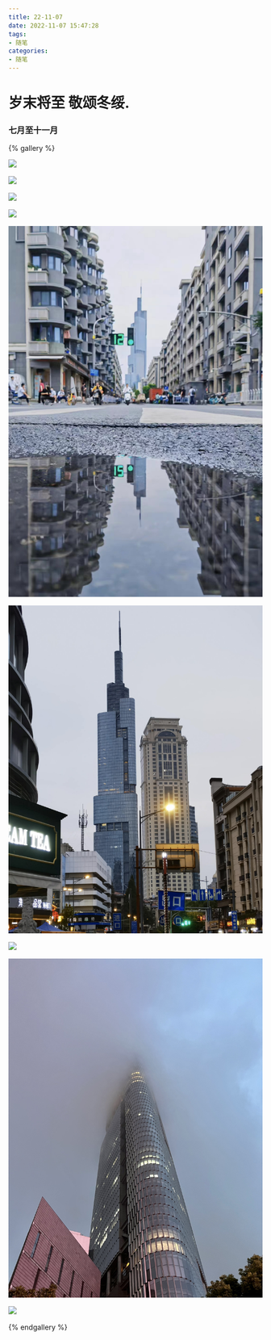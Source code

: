 ```yaml
---
title: 22-11-07
date: 2022-11-07 15:47:28
tags:
- 随笔
categories:
- 随笔
---
```


# 岁末将至 敬颂冬绥.

### 七月至十一月

{% gallery %}

![](22-11-07/1241667979184_.pic_hd.jpg)

![](22-11-07/1251667979187_.pic_hd.jpg)

![](22-11-07/1261667979189_.pic_hd.jpg)

![](22-11-07/1231667979182_.pic_hd.jpg)

![](22-11-07/1281667979192_.pic.jpg)

![](22-11-07/1291667979195_.pic_hd.jpg)

![](22-11-07/1311667979212_.pic_hd.jpg)

![](22-11-07/1321667979216_.pic_hd.jpg)

![](22-11-07/1301667979205_.pic_hd.jpg)

{% endgallery %}

### 
